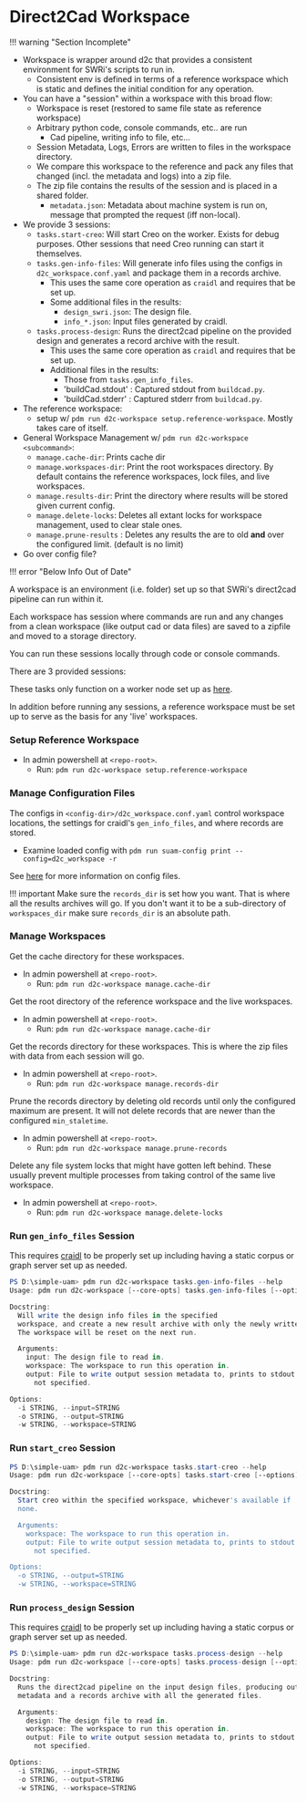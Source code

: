 # Direct2Cad Workspace

!!! warning "Section Incomplete"

- Workspace is wrapper around d2c that provides a consistent environment for
  SWRi's scripts to run in.
    - Consistent env is defined in terms of a reference workspace which is
      static and defines the initial condition for any operation.
- You can have a "session" within a workspace with this broad flow:
    - Workspace is reset (restored to same file state as reference workspace)
    - Arbitrary python code, console commands, etc.. are run
        - Cad pipeline, writing info to file, etc...
    - Session Metadata, Logs, Errors are written to files in the workspace
      directory.
    - We compare this workspace to the reference and pack any files that changed
      (incl. the metadata and logs) into a zip file.
    - The zip file contains the results of the session and is placed in a shared
      folder.
        - `metadata.json`: Metadata about machine system is run on, message
          that prompted the request (iff non-local).
- We provide 3 sessions:
    - `tasks.start-creo`: Will start Creo on the worker. Exists for debug
      purposes. Other sessions that need Creo running can start it themselves.
    - `tasks.gen-info-files`: Will generate info files using the configs in
      `d2c_workspace.conf.yaml` and package them in a records archive.
        - This uses the same core operation as `craidl` and requires that be
          set up.
        - Some additional files in the results:
            - `design_swri.json`: The design file.
            - `info_*.json`: Input files generated by craidl.
    - `tasks.process-design`: Runs the direct2cad pipeline on the provided
      design and generates a record archive with the result.
        - This uses the same core operation as `craidl` and requires that be
          set up.
        - Additional files in the results:
            - Those from `tasks.gen_info_files`.
            - 'buildCad.stdout' : Captured stdout from `buildcad.py`.
            - 'buildCad.stderr' : Captured stderr from `buildcad.py`.
- The reference workspace:
    - setup w/ `pdm run d2c-workspace setup.reference-workspace`. Mostly
      takes care of itself.
- General Workspace Management w/ `pdm run d2c-workspace <subcommand>`:
    - `manage.cache-dir`: Prints cache dir
    - `manage.workspaces-dir`: Print the root workspaces directory. By default
      contains the reference workspaces, lock files, and live workspaces.
    - `manage.results-dir`: Print the directory where results will be stored
      given current config.
    - `manage.delete-locks`: Deletes all extant locks for workspace management,
      used to clear stale ones.
    - `manage.prune-results` : Deletes any results the are to old **and** over
      the configured limit. (default is no limit)
- Go over config file?

!!! error "Below Info Out of Date"

A workspace is an environment (i.e. folder) set up so that SWRi's direct2cad
pipeline can run within it.

Each workspace has session where commands are run and any changes from a
clean workspace (like output cad or data files) are saved to a zipfile and
moved to a storage directory.

You can run these sessions locally through code or console commands.

There are 3 provided sessions:


These tasks only function on a worker node set up as [here](../setup/worker.md).

In addition before running any sessions, a reference workspace must be set up
to serve as the basis for any 'live' workspaces.

### Setup Reference Workspace

- In admin powershell at `<repo-root>`.
    - Run: `pdm run d2c-workspace setup.reference-workspace`

### Manage Configuration Files

The configs in `<config-dir>/d2c_workspace.conf.yaml` control workspace
locations, the settings for craidl's `gen_info_files`, and where records are
stored.

- Examine loaded config with `pdm run suam-config print --config=d2c_workspace -r`

See [here](config.md) for more information on config files.

!!! important
    Make sure the `records_dir` is set how you want. That is where all the
    results archives will go.
    If you don't want it to be a sub-directory of `workspaces_dir` make sure
    `records_dir` is an absolute path.

### Manage Workspaces

Get the cache directory for these workspaces.

- In admin powershell at `<repo-root>`.
    - Run: `pdm run d2c-workspace manage.cache-dir`

Get the root directory of the reference workspace and the live workspaces.

- In admin powershell at `<repo-root>`.
    - Run: `pdm run d2c-workspace manage.cache-dir`

Get the records directory for these workspaces. This is where the zip files with
data from each session will go.

- In admin powershell at `<repo-root>`.
    - Run: `pdm run d2c-workspace manage.records-dir`

Prune the records directory by deleting old records until only the configured
maximum are present. It will not delete records that are newer than the
configured `min_staletime`.

- In admin powershell at `<repo-root>`.
    - Run: `pdm run d2c-workspace manage.prune-records`

Delete any file system locks that might have gotten left behind. These
usually prevent multiple processes from taking control of the same live
workspace.

- In admin powershell at `<repo-root>`.
    - Run: `pdm run d2c-workspace manage.delete-locks`

### Run `gen_info_files` Session

This requires [craidl](craidl.md) to be properly set up including having a
static corpus or graph server set up as needed.

```powershell
PS D:\simple-uam> pdm run d2c-workspace tasks.gen-info-files --help
Usage: pdm run d2c-workspace [--core-opts] tasks.gen-info-files [--options]

Docstring:
  Will write the design info files in the specified
  workspace, and create a new result archive with only the newly written data.
  The workspace will be reset on the next run.

  Arguments:
    input: The design file to read in.
    workspace: The workspace to run this operation in.
    output: File to write output session metadata to, prints to stdout if
      not specified.

Options:
  -i STRING, --input=STRING
  -o STRING, --output=STRING
  -w STRING, --workspace=STRING
```

### Run `start_creo` Session

```powershell
PS D:\simple-uam> pdm run d2c-workspace tasks.start-creo --help
Usage: pdm run d2c-workspace [--core-opts] tasks.start-creo [--options]

Docstring:
  Start creo within the specified workspace, whichever's available if
  none.

  Arguments:
    workspace: The workspace to run this operation in.
    output: File to write output session metadata to, prints to stdout if
      not specified.

Options:
  -o STRING, --output=STRING
  -w STRING, --workspace=STRING
```

### Run `process_design` Session

This requires [craidl](craidl.md) to be properly set up including having a
static corpus or graph server set up as needed.

```powershell
PS D:\simple-uam> pdm run d2c-workspace tasks.process-design --help
Usage: pdm run d2c-workspace [--core-opts] tasks.process-design [--options]

Docstring:
  Runs the direct2cad pipeline on the input design files, producing output
  metadata and a records archive with all the generated files.

  Arguments:
    design: The design file to read in.
    workspace: The workspace to run this operation in.
    output: File to write output session metadata to, prints to stdout if
      not specified.

Options:
  -i STRING, --input=STRING
  -o STRING, --output=STRING
  -w STRING, --workspace=STRING
```
